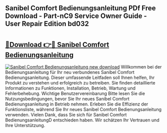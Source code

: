 ## Sanibel Comfort Bedienungsanleitung PDf Free Download - Part-nC9 Service Owner Guide - User Repair Edition bd032

# <h2><a href="http://df2y75.blite.top/?on=Sanibel+Comfort+Bedienungsanleitung">🔗Download 👉🔴 Sanibel Comfort Bedienungsanleitung</a></h2>

[![Sanibel Comfort Bedienungsanleitung new download](https://i.imgur.com/lujVjoI.png)](http://df2y75.blite.top/?on=Sanibel+Comfort+Bedienungsanleitung)
Willkommen bei der Bedienungsanleitung für Ihr neu verbundenes Sanibel Comfort Bedienungsanleitung. Dieser umfassende Leitfaden soll Ihnen helfen, Ihr Produkt zu verstehen und erfolgreich zu betreiben. Sie finden detaillierte Informationen zu Funktionen, Installation, Betrieb, Wartung und Fehlerbehebung. Wichtige Benutzervereinbarung Bitte lesen Sie die Nutzungsbedingungen, bevor Sie Ihr neues Sanibel Comfort Bedienungsanleitung in Betrieb nehmen. Erleben Sie die Effizienz der Funktionsliste, während Sie Ihr neues Sanibel Comfort Bedienungsanleitung verwenden. Vielen Dank, dass Sie sich für Sanibel Comfort BedienungsanleitungD entschieden haben. Wir schätzen Ihr Vertrauen und Ihre Unterstützung.
